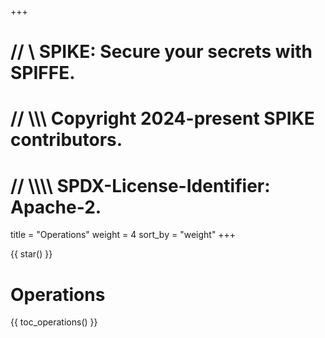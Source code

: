 +++
# //    \\ SPIKE: Secure your secrets with SPIFFE.
# //  \\\\\ Copyright 2024-present SPIKE contributors.
# // \\\\\\\ SPDX-License-Identifier: Apache-2.

title = "Operations"
weight = 4
sort_by = "weight"
+++

{{ star() }}

# Operations

{{ toc_operations() }}